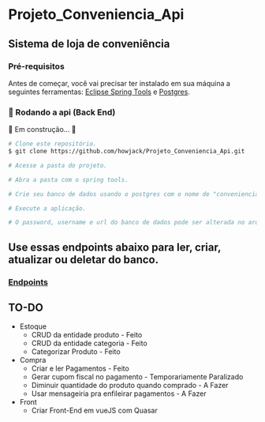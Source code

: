 # Projeto_Conveniencia_Api

## Sistema de loja de conveniência

### Pré-requisitos

Antes de começar, você vai precisar ter instalado em sua máquina a seguintes ferramentas:
[Eclipse Spring Tools](https://spring.io/tools) e
[Postgres](https://www.postgresql.org/download/).

### 🎲 Rodando a api (Back End)

🚧 Em construção... 🚧

```bash
# Clone este repositório.
$ git clone https://github.com/howjack/Projeto_Conveniencia_Api.git

# Acesse a pasta do projeto.

# Abra a pasta com o spring tools.

# Crie seu banco de dados usando o postgres com o nome de "conveniencia".

# Execute a aplicação.

# O password, username e url do banco de dados pode ser alterada no arquivo aplication.properties.
```

## Use essas endpoints abaixo para ler, criar, atualizar ou deletar do banco.
### [Endpoints](https://documenter.getpostman.com/view/18269987/UzBnsSh4)

## TO-DO
* Estoque
    * CRUD da entidade produto - Feito
    * CRUD da entidade categoria - Feito
    * Categorizar Produto -  Feito
* Compra
    * Criar e ler Pagamentos - Feito
    * Gerar cupom fiscal no pagamento - Temporariamente Paralizado
    * Diminuir quantidade do produto quando comprado - 	A Fazer
    * Usar mensageiria pra enfileirar pagamentos - 	A Fazer
* Front
   * Criar Front-End em vueJS com Quasar 
